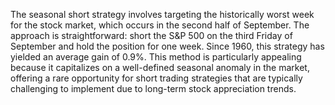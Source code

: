 The seasonal short strategy involves targeting the historically worst week for the stock market, which occurs in the second half of September. The approach is straightforward: short the S&P 500 on the third Friday of September and hold the position for one week. Since 1960, this strategy has yielded an average gain of 0.9%. This method is particularly appealing because it capitalizes on a well-defined seasonal anomaly in the market, offering a rare opportunity for short trading strategies that are typically challenging to implement due to long-term stock appreciation trends.
